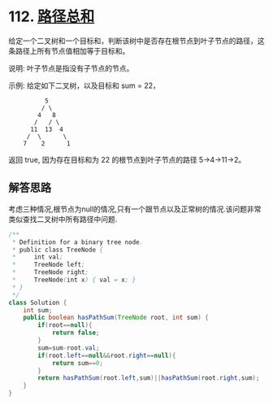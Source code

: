 # 112. [路径总和](https://leetcode-cn.com/problems/path-sum/description/)

给定一个二叉树和一个目标和，判断该树中是否存在根节点到叶子节点的路径，这条路径上所有节点值相加等于目标和。

说明: 叶子节点是指没有子节点的节点。

示例: 
给定如下二叉树，以及目标和 sum = 22，

              5
             / \
            4   8
           /   / \
          11  13  4
         /  \      \
        7    2      1
返回 true, 因为存在目标和为 22 的根节点到叶子节点的路径 5->4->11->2。

## 解答思路

考虑三种情况,根节点为null的情况,只有一个跟节点以及正常树的情况.该问题非常类似查找二叉树中所有路径中问题.

```java
/**
 * Definition for a binary tree node.
 * public class TreeNode {
 *     int val;
 *     TreeNode left;
 *     TreeNode right;
 *     TreeNode(int x) { val = x; }
 * }
 */
class Solution {
    int sum;
    public boolean hasPathSum(TreeNode root, int sum) {
        if(root==null){
            return false;
        }
        sum=sum-root.val;
        if(root.left==null&&root.right==null){
            return sum==0;
        } 
        return hasPathSum(root.left,sum)||hasPathSum(root.right,sum);
    }
}
```